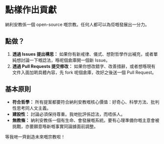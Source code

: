 # 點樣作出貢獻

納利安教係一個 open-source 嘅宗教。任何人都可以為佢嘅發展出一分力。

## 點做？

1. **透過 Issues 提出構思：** 如果你有新戒律、儀式、想對哲學作出補充，或者單純想討論一下嘅諗法，喺呢個倉庫開一個新 Issue。
2. **透過 Pull Requests 提交修改：** 如果你想改錯字、改善措辭，或者想喺現有文件入面加啲具體內容，先 fork 呢個倉庫，改好之後送一個 Pull Request。

## 基本原則

- **符合哲學：** 所有提案都要符合納利安教嘅核心價值：好奇心、科學方法、批判性思考同人文主義。
- **建設性：** 討論必須保持尊重。我哋批評係諗法，而唔係人。
- **無教條：** 納利安教係一個有生命、會發展嘅系統。要有心理準備你嘅主意會被挑戰，亦要願意喺新嘅事實同論據面前調整。

等我哋一齊創造未來嘅宗教啦！